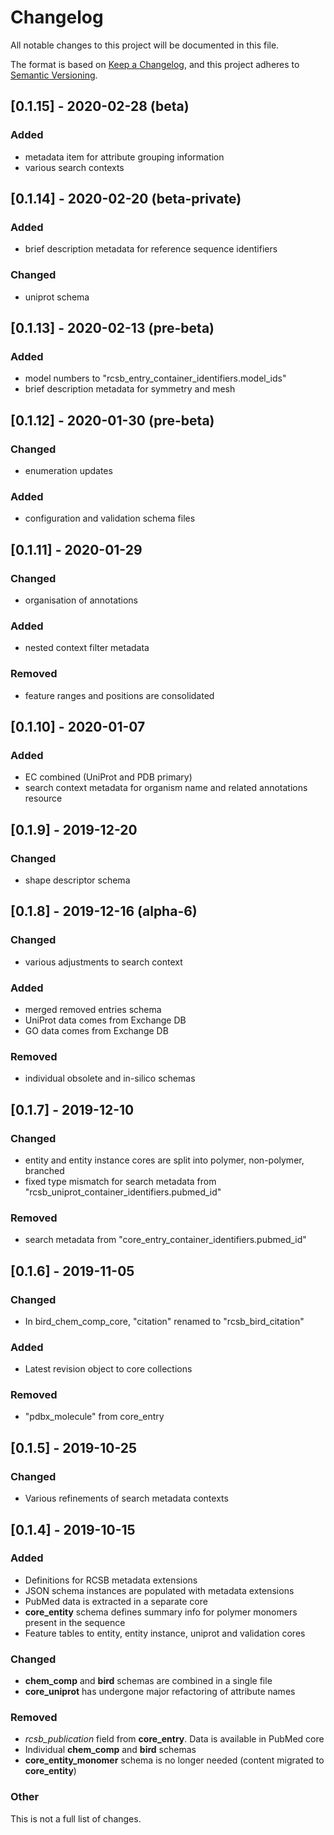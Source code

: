 # Changelog
All notable changes to this project will be documented in this file.

The format is based on [Keep a Changelog](https://keepachangelog.com/en/1.0.0/),
and this project adheres to [Semantic Versioning](https://semver.org/spec/v2.0.0.html).

## [0.1.15] - 2020-02-28 (beta)

### Added
- metadata item for attribute grouping information
- various search contexts

## [0.1.14] - 2020-02-20 (beta-private)

### Added
- brief description metadata for reference sequence identifiers

### Changed
- uniprot schema

## [0.1.13] - 2020-02-13 (pre-beta)

### Added
- model numbers to "rcsb_entry_container_identifiers.model_ids"
- brief description metadata for symmetry and mesh

## [0.1.12] - 2020-01-30 (pre-beta)
### Changed
- enumeration updates

### Added
- configuration and validation schema files

## [0.1.11] - 2020-01-29
### Changed
- organisation of annotations

### Added
- nested context filter metadata

### Removed
- feature ranges and positions are consolidated


## [0.1.10] - 2020-01-07
### Added
- EC combined (UniProt and PDB primary)
- search context metadata for organism name and related annotations resource


## [0.1.9] - 2019-12-20
### Changed
- shape descriptor schema


## [0.1.8] - 2019-12-16 (alpha-6)

### Changed
- various adjustments to search context

### Added
- merged removed entries schema
- UniProt data comes from Exchange DB
- GO data comes from Exchange DB

### Removed
- individual obsolete and in-silico schemas


## [0.1.7] - 2019-12-10

### Changed
- entity and entity instance cores are split into polymer, non-polymer, branched
- fixed type mismatch for search metadata from "rcsb_uniprot_container_identifiers.pubmed_id"

### Removed
- search metadata from "core_entry_container_identifiers.pubmed_id"


## [0.1.6] - 2019-11-05

### Changed
- In bird_chem_comp_core, "citation" renamed to "rcsb_bird_citation"

### Added
- Latest revision object to core collections

### Removed
- "pdbx_molecule" from core_entry

## [0.1.5] - 2019-10-25

### Changed
- Various refinements of search metadata contexts


## [0.1.4] - 2019-10-15

### Added
- Definitions for RCSB metadata extensions
- JSON schema instances are populated with metadata extensions 
- PubMed data is extracted in a separate core
- __core_entity__ schema defines summary info for polymer monomers present in the sequence
- Feature tables to entity, entity instance, uniprot and validation cores

### Changed
- __chem_comp__ and  __bird__ schemas are combined in a single file
- __core_uniprot__ has undergone major refactoring of attribute names 

### Removed
- _rcsb_publication_ field from __core_entry__. Data is available in PubMed core
- Individual __chem_comp__ and  __bird__ schemas
- __core_entity_monomer__ schema is no longer needed (content migrated to __core_entity__)

### Other
This is not a full list of changes.
